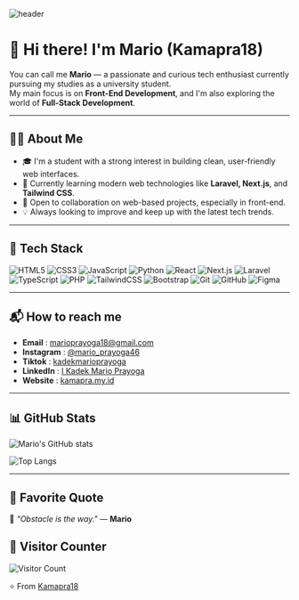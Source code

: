 ![header](https://capsule-render.vercel.app/api?type=waving&color=0:38B2AC,100:3178C6&height=200&section=header&text=Hi%20I'm%20Mario%20👋&fontSize=40&fontColor=fff&fontAlignY=35)

# 👋 Hi there! I'm Mario (Kamapra18)

You can call me **Mario** — a passionate and curious tech enthusiast currently pursuing my studies as a university student.  
My main focus is on **Front-End Development**, and I'm also exploring the world of **Full-Stack Development**.

---

## 🙋‍♂️ About Me

- 🎓 I'm a student with a strong interest in building clean, user-friendly web interfaces.
- 🌱 Currently learning modern web technologies like **Laravel, Next.js**, and **Tailwind CSS**.
- 🚀 Open to collaboration on web-based projects, especially in front-end.
- 💡 Always looking to improve and keep up with the latest tech trends.

---

## 🧰 Tech Stack

![HTML5](https://img.shields.io/badge/HTML5-E34F26?logo=html5&logoColor=white)
![CSS3](https://img.shields.io/badge/CSS3-1572B6?logo=css3&logoColor=white)
![JavaScript](https://img.shields.io/badge/JavaScript-F7DF1E?logo=javascript&logoColor=black)
![Python](https://img.shields.io/badge/Python-3776AB?logo=python&logoColor=white)
![React](https://img.shields.io/badge/React-20232A?logo=react&logoColor=61DAFB)
![Next.js](https://img.shields.io/badge/Next.js-000000?logo=nextdotjs&logoColor=white)
![Laravel](https://img.shields.io/badge/Laravel-FF2D20?logo=laravel&logoColor=white)
![TypeScript](https://img.shields.io/badge/TypeScript-3178C6?logo=typescript&logoColor=white)
![PHP](https://img.shields.io/badge/PHP-777BB4?logo=php&logoColor=white)
![TailwindCSS](https://img.shields.io/badge/Tailwind_CSS-38B2AC?logo=tailwind-css&logoColor=white)
![Bootstrap](https://img.shields.io/badge/Bootstrap-7952B3?logo=bootstrap&logoColor=white)
![Git](https://img.shields.io/badge/Git-F05032?logo=git&logoColor=white)
![GitHub](https://img.shields.io/badge/GitHub-181717?logo=github&logoColor=white)
![Figma](https://img.shields.io/badge/Figma-F24E1E?logo=figma&logoColor=white)

---

## 📬 How to reach me

- **Email** : [marioprayoga18@gmail.com](mailto:marioprayoga18@gmail.com)
- **Instagram** : [@mario_prayoga46](https://www.instagram.com/mario_prayoga46/)
- **Tiktok** : [kadekmarioprayoga](https://www.tiktok.com/@kadekmarioprayoga)
- **LinkedIn** : [I Kadek Mario Prayoga
](https://https://www.linkedin.com/in/i-kadek-mario-prayoga)
- **Website** : [kamapra.my.id](https://kamapra.my.id)

---
## 📊 GitHub Stats

![Mario's GitHub stats](https://github-readme-stats.vercel.app/api?username=Kamapra18&show_icons=true&theme=tokyonight)

![Top Langs](https://github-readme-stats.vercel.app/api/top-langs/?username=Kamapra18&layout=compact&theme=tokyonight)

---
## 💬 Favorite Quote

🌟 *"Obstacle is the way."* — **Mario**


## 👀 Visitor Counter
![Visitor Count](https://komarev.com/ghpvc/?username=Kamapra18&color=0e75b6&style=flat)



⭐️ From [Kamapra18](https://github.com/Kamapra18)
